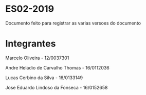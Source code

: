 # ES02-2019
Documento feito para registrar as varias versoes do documento

# Integrantes
Marcelo Oliveira - 12/0037301

Andre Heladio de Carvalho Thomas - 16/0112036

Lucas Cerbino da Silva - 16/0133149

Jose Eduardo Lindoso da Fonseca - 16/0152658
